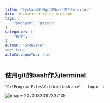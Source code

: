 ```yaml
---
title: "Pycharm使用git的bash作为terminal"
date: 2020-03-30T11:23:26+08:00
tags: [
    "pycharm", "python"
]
categories: [
    "技术",
]
author: "prehisle"
toc: true
autoCollapseToc: true
---
```


## 使用git的bash作为terminal

```
"C:\Program Files\Git\bin\bash.exe" --login -i
```

![image-20200330112337105](https://note.youdao.com/yws/public/resource/41112cc5871c7abf8ae2c90c3f174804/xmlnote/image-20200330112337105_3428de7d1bbb489da9abaf8c311aa0b1/23486)